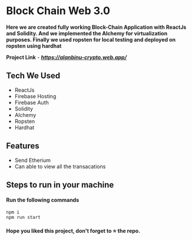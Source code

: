 
# Block Chain Web 3.0

**Here we are created fully working Block-Chain Application with ReactJs and Solidity. And we implemented the Alchemy for virtualization purposes. Finally we used ropsten for local testing and deployed on ropsten using hardhat**

**Project Link** - ***https://alanbinu-crypto.web.app/***

## Tech We Used

- ReactJs
- Firebase Hosting
- Firebase Auth
- Solidity
- Alchemy
- Ropsten
- Hardhat

## Features

- Send Etherium
- Can able to view all the transacations

## Steps to run in your machine

#### Run the following commands
```
npm i
npm run start
```

#### Hope you liked this project, don't forget to ⭐ the repo.

